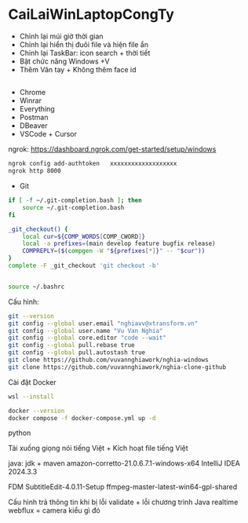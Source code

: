 # CaiLaiWinLaptopCongTy

- Chỉnh lại múi giờ thời gian
- Chỉnh lại hiển thị đuôi file và hiện file ẩn
- Chỉnh lại TaskBar: icon search + thời tiết
- Bật chức năng Windows +V
- Thêm Vân tay + Không thêm face id

##

- Chrome
- Winrar
- Everything
- Postman
- DBeaver
- VSCode + Cursor

ngrok: https://dashboard.ngrok.com/get-started/setup/windows

```bash
ngrok config add-authtoken   xxxxxxxxxxxxxxxxxxx
ngrok http 8000
```

- Git
  <!-- C:\Program Files\Git\usr\bin -->
  <!-- + tree  -->
  <!-- tree-1.5.2.2-setup.exe -->
  <!-- jq -->
  <!-- https://github.com/jqlang/jq/releases/latest/download/jq-win64.exe -->
  <!-- Gợi ý -->
  <!-- curl -o ~/.git-completion.bash https://raw.githubusercontent.com/git/git/master/contrib/completion/git-completion.bash -->
  <!-- source ~/.git-completion.bash -->
  <!--  -->

```bash
if [ -f ~/.git-completion.bash ]; then
    source ~/.git-completion.bash
fi

_git_checkout() {
    local cur=${COMP_WORDS[COMP_CWORD]}
    local -a prefixes=(main develop feature bugfix release)
    COMPREPLY=($(compgen -W "${prefixes[*]}" -- "$cur"))
}
complete -F _git_checkout 'git checkout -b'


source ~/.bashrc
```

Cấu hình:

```bash
git --version
git config --global user.email "nghiavv@xtransform.vn"
git config --global user.name "Vu Van Nghia"
git config --global core.editor "code --wait"
git config --global pull.rebase true
git config --global pull.autostash true
git clone https://github.com/vuvannghiawork/nghia-windows
git clone https://github.com/vuvannghiawork/nghia-clone-github
```

Cài đặt Docker

```bash
wsl --install

docker --version
docker compose -f docker-compose.yml up -d
```

python

<!-- Add to PATH -->
<!-- python --version -->
<!-- ms-python.python -->
<!-- Thử dùng python hello.py -->

<!-- Python was not found; run without arguments to install from the Microsoft Store, or disable this shortcut from Settings > Apps > Advanced app settings > App execution aliases. -->
<!-- https://stackoverflow.com/questions/65348890/python-was-not-found-run-without-arguments-to-install-from-the-microsoft-store -->
<!-- Thử lại python hello.py -->

Tải xuống giọng nói tiếng Việt + Kích hoạt file tiếng Việt

java: jdk + maven
amazon-corretto-21.0.6.7.1-windows-x64
IntelliJ IDEA 2024.3.3

<!-- Cài đặt Java + IntelliJ IDEA 2023.3.2 -->
<!-- Cài đặt Java -->
<!-- https://aws.amazon.com/corretto/?filtered-posts.sort-by=item.additionalFields.createdDate&filtered-posts.sort-order=desc -->
<!-- java --version -->
<!-- Cài đặt maven -->
<!-- Cài đặt IntelliJ -->
<!-- git clone https://github.com/vuvannghiawork/api -->

FDM
SubtitleEdit-4.0.11-Setup
ffmpeg-master-latest-win64-gpl-shared

<!-- Tạo folder NghiaGithub -->
<!-- Tạo folder **Link** -->
<!-- Thêm link Startup -->
<!-- Tạo StartupCopy -->
<!-- Thêm link Screenshots -->

<!-- Lỗi tạo link windows home bật chế độ Developer   -->
<!--Win 11 https://www.youtube.com/watch?v=-2rXAzGgpJA -->
<!-- Win 10   https://www.youtube.com/watch?v=nw1wMabaMx4 -->

<!-- nghia-git-auto-commit -->
<!-- nghia-windows-manager-screenshots -->
<!-- nghia-vscode -->
<!-- nghia-windows-autohotkey -->
<!-- nghia-windows-unikey -->

<!-- nghia-docker-compose -->

<!-- Java -->

Cấu hình trả thông tin khi bị lỗi validate + lỗi chương trình
Java realtime webflux = camera kiểu gì đó

<!-- Github có các quản lý + Git 5 nhánh + Xem thêm git main develop feature bugfix release; -->

<!--Xem VIDEO Reset index + Bạn có chắc k -->
<!--Học  tele bot -->

